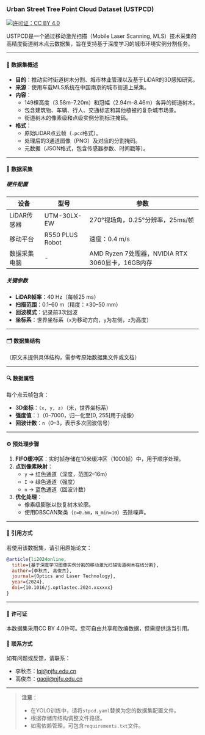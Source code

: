 



### **Urban Street Tree Point Cloud Dataset (USTPCD)**  
[![许可证：CC BY 4.0](https://img.shields.io/badge/License-CC_BY_4.0-lightgrey.svg)](https://creativecommons.org/licenses/by/4.0/)  

USTPCD是一个通过移动激光扫描（Mobile Laser Scanning, MLS）技术采集的高精度街道树木点云数据集，旨在支持基于深度学习的城市环境实例分割任务。

---

#### **📖 数据集概述**  
- **目的**：推动实时街道树木分割、城市林业管理以及基于LiDAR的3D感知研究。  
- **来源**：使用车载MLS系统在中国南京的城市街道上采集。  
- **内容**：  
  - 149棵高度（3.58m–7.20m）和冠幅（2.94m–8.46m）各异的街道树木。  
  - 包含建筑物、车辆、行人、交通标志和其他植被的复杂城市场景。  
  - 街道树木的像素级和点级实例分割标注掩码。  
- **格式**：  
  - 原始LiDAR点云帧（`.pcd`格式）。  
  - 处理后的3通道图像（PNG）及对应的分割掩码。  
  - 元数据（JSON格式，包含传感器参数、时间戳等）。

---

#### **📡 数据采集**  
##### **硬件配置**  
| 设备              | 型号           | 参数                                  |
|---------------------|-----------------|---------------------------------------|
| LiDAR传感器        | UTM-30LX-EW     | 270°视场角，0.25°分辨率，25ms/帧      |
| 移动平台          | R550 PLUS Robot | 速度：0.4 m/s                        |
| 数据采集电脑       | -               | AMD Ryzen 7处理器，NVIDIA RTX 3060显卡，16GB内存 |

##### **关键参数**  
- **LiDAR帧率**：40 Hz（每帧25 ms）  
- **扫描范围**：0.1–60 m（精度：±30–50 mm）  
- **回波模式**：记录前3次回波  
- **坐标系**：世界坐标系（`x`为移动方向，`y`为左侧，`z`为高度）

---

#### **🗂 数据集结构**  
（原文未提供具体结构，需参考原始数据集文件或文档）

---

#### **🔍 数据属性**  
每个点云帧包含：  
- **3D坐标**：`(x, y, z)`（米，世界坐标系）  
- **强度值**：`I`（0–7000，归一化至[0, 255]用于成像）  
- **回波计数**：`n`（0–3，表示多次回波信号）

---

#### **⚙️ 预处理步骤**  
1. **FIFO缓冲区**：实时帧存储在10米缓冲区（1000帧）中，用于顺序处理。  
2. **点到像素映射**：  
   - `y` → 红色通道（深度，范围2–16m）  
   - `I` → 绿色通道（强度）  
   - `n` → 蓝色通道（回波计数）  
3. **优化处理**：  
   - 像素级膨胀以恢复树木轮廓。  
   - 使用DBSCAN聚类（`ε=0.6m`，`N_min=10`）去除噪声。

---

#### **📜 引用方式**  
若使用该数据集，请引用原始论文：  
```bibtex
@article{li2024online,
  title={基于深度学习图像实例分割的移动激光扫描街道树木在线分割},
  author={李秋杰, 高俊杰},
  journal={Optics and Laser Technology},
  year={2024},
  doi={10.1016/j.optlastec.2024.xxxxxx}
}
```

---

#### **📄 许可证**  
本数据集采用CC BY 4.0许可。您可自由共享和改编数据，但需提供适当引用。

#### **📧 联系方式**  
如有问题或反馈，请联系：  
- 李秋杰：lqj@njfu.edu.cn  
- 高俊杰：gaojj@njfu.edu.cn

---

> **注意**：  
> - 在YOLO训练中，请将`stpcd.yaml`替换为您的数据集配置文件。  
> - 根据存储库结构调整文件路径。  
> - 如需依赖管理，可包含`requirements.txt`文件。